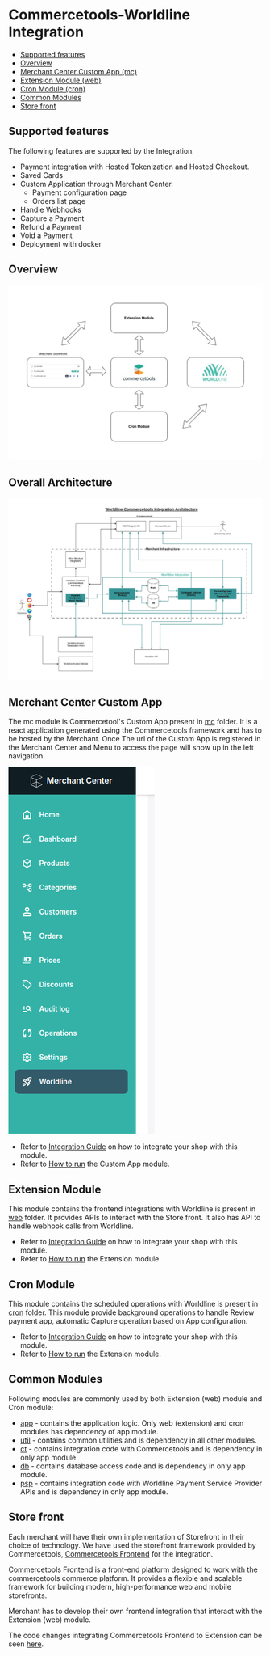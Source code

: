 # Commercetools-Worldline Integration

- [Supported features](#supported-features)
- [Overview](#overview)
- [Merchant Center Custom App (mc)](#merchant-center-custom-app)
- [Extension Module (web)](#extension-module)
- [Cron Module (cron)](#cron-module)
- [Common Modules ](#common-modules)
- [Store front](#store-front)

## Supported features

The following features are supported by the Integration:

- Payment integration with Hosted Tokenization and Hosted Checkout.
- Saved Cards
- Custom Application through Merchant Center.
    - Payment configuration page
    - Orders list page
- Handle Webhooks
- Capture a Payment
- Refund a Payment
- Void a Payment
- Deployment with docker

## Overview

![Worldline Integration Overview](/docs/images/worldline.jpg "Worldline Integration")

## Overall Architecture

![Overall Architecture](/docs/extension//images/OverallArchitecture.jpg "Overall Architecture")

## Merchant Center Custom App

The mc module is Commercetool's Custom App present in [mc](/mc/) folder. It is a react application generated using the Commercetools framework and has to be hosted by the Merchant. Once The url of the Custom App is registered in the Merchant Center and Menu to access the page will show up in the left navigation.

![Worldline Merchant Center Custom App](/docs/images/MC-Custom-App.png "Worldline Custom App")

- Refer to [Integration Guide](/docs/mc/integrationguide.md) on how to integrate your shop with this module.
- Refer to [How to run](/docs/mc/howtorun.md) the Custom App module.

## Extension Module

This module contains the frontend integrations with Worldline is present in [web](/web/) folder. It provides APIs to interact with the Store front. It also has API to handle webhook calls from Worldline.

- Refer to [Integration Guide](/docs/extension/integrationguide.md) on how to integrate your shop with this module.
- Refer to [How to run](/docs/extension/howtorun.md) the Extension module.

## Cron Module

This module contains the scheduled operations with Worldline is present in [cron](/cron/) folder. This module provide background operations to handle Review payment app, automatic Capture operation based on App configuration.

- Refer to [Integration Guide](/docs/cron/integrationguide.md) on how to integrate your shop with this module.
- Refer to [How to run](/docs/cron/howtorun.md) the Extension module.

## Common Modules

Following modules are commonly used by both Extension (web) module and Cron module:
 - [app](/app/) - contains the application logic. Only web (extension) and cron modules has dependency of app module.
 - [util](/util/) - contains common utilities and is dependency in all other modules.
 - [ct](/ct/) - contains integration code with Commercetools and is dependency in only app module.
 - [db](/db/) - contains database access code and is dependency in only app module.
 - [psp](/psp/) - contains integration code with Worldline Payment Service Provider APIs and is dependency in only app module.

## Store front

Each merchant will have their own implementation of Storefront in their choice of technology. We have used the storefront framework provided by Commercetools, [Commercetools Frontend](https://docs.commercetools.com/frontend-getting-started) for the integration.

Commercetools Frontend is a front-end platform designed to work with the commercetools commerce platform. It provides a flexible and scalable framework for building modern, high-performance web and mobile storefronts.

Merchant has to develop their own frontend integration that interact with the Extension (web) module.

The code changes integrating Commercetools Frontend to Extension can be seen [here](/frontend/).